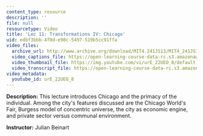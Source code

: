```yaml
---
content_type: resource
description: ''
file: null
resourcetype: Video
title: 'Lec 11: Transformations IV: Chicago'
uid: edbf3bbb-4f0d-e98c-5497-519b5cc91ffa
video_files:
  archive_url: http://www.archive.org/download/MIT4.241JS13/MIT4_241JS13_lec11_300k.mp4
  video_captions_file: https://open-learning-course-data-rc.s3.amazonaws.com/4-241j-theory-of-city-form-spring-2013/af649e04b10753c4bc4c68117797218f_urE_22UEO_8.vtt
  video_thumbnail_file: https://img.youtube.com/vi/urE_22UEO_8/default.jpg
  video_transcript_file: https://open-learning-course-data-rc.s3.amazonaws.com/4-241j-theory-of-city-form-spring-2013/896effe5d39563c6be98628f9a9ed3d3_urE_22UEO_8.pdf
video_metadata:
  youtube_id: urE_22UEO_8
---
```


**Description:** This lecture introduces Chicago and the primacy of the individual. Among the city's features discussed are the Chicago World's Fair, Burgess model of concentric universe, the city as economic engine, and private sector versus communal environment.

**Instructor:** Julian Beinart